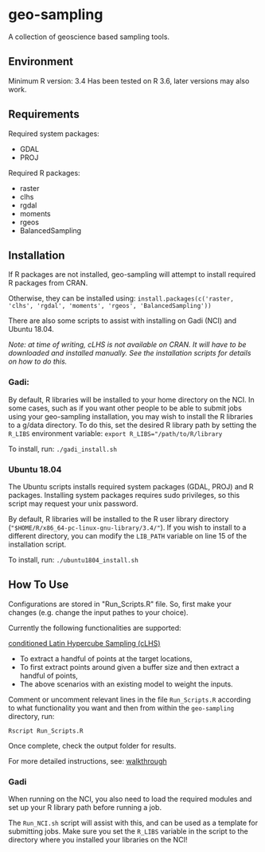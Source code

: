 # geo-sampling
A collection of geoscience based sampling tools.

## Environment 
Minimum R version: 3.4
Has been tested on R 3.6, later versions may also work.

## Requirements
Required system packages:
- GDAL
- PROJ

Required R packages:
- raster
- clhs
- rgdal
- moments
- rgeos
- BalancedSampling

## Installation
If R packages are not installed, geo-sampling will attempt to install required R packages from CRAN.

Otherwise, they can be installed using:
`install.packages(c('raster, 'clhs', 'rgdal', 'moments', 'rgeos', 'BalancedSampling'))`

There are also some scripts to assist with installing on Gadi (NCI) and Ubuntu 18.04.

*Note: at time of writing, cLHS is not available on CRAN. It will have to be downloaded and 
installed manually. See the installation scripts for details on how to do this.*

### Gadi:
By default, R libraries will be installed to your home directory on the NCI. In some cases,
such as if you want other people to be able to submit jobs using your geo-sampling installation, 
you may wish to install the R libraries to a g/data directory. To do this, set the desired R library 
path by setting the `R_LIBS` environment variable:
`export R_LIBS="/path/to/R/library`

To install, run:
`./gadi_install.sh`

### Ubuntu 18.04
The Ubuntu scripts installs required system packages (GDAL, PROJ) and R packages. Installing 
system packages requires sudo privileges, so this script may request your unix password.

By default, R libraries will be installed to the R user library directory 
(`"$HOME/R/x86_64-pc-linux-gnu-library/3.4/"`). If you wish to install to a different directory,
you can modify the `LIB_PATH` variable on line 15 of the installation script.

To install, run:
`./ubuntu1804_install.sh`

## How To Use
Configurations are stored in "Run_Scripts.R" file. So, first make your changes (e.g. change the input pathes to your choice).
 
Currently the following functionalities are supported:

<a href="http://www.sciencedirect.com/science/article/pii/S009830040500292X"> conditioned Latin Hypercube Sampling (cLHS) </a>
- To extract a handful of points at the target locations, </li>
- To first extract points around given a buffer size and then extract a handful of points, </li>
- The above scenarios with an existing model to weight the inputs. </li>

Comment or uncomment relevant lines in the file `Run_Scripts.R` according to what functionality you 
want and then from within the `geo-sampling` directory, run:
```
Rscript Run_Scripts.R
```
Once complete, check the output folder for results.

For more detailed instructions, see: <a href="https://github.com/GeoscienceAustralia/geo-sampling/blob/master/GeoSampling_Walkthrough.pdf"> walkthrough </a>

### Gadi
When running on the NCI, you also need to load the required modules and set up your R library path
before running a job.

The `Run_NCI.sh` script will assist with this, and can be used as a template for submitting jobs.
Make sure you set the `R_LIBS` variable in the script to the directory where you installed your
libraries on the NCI!
